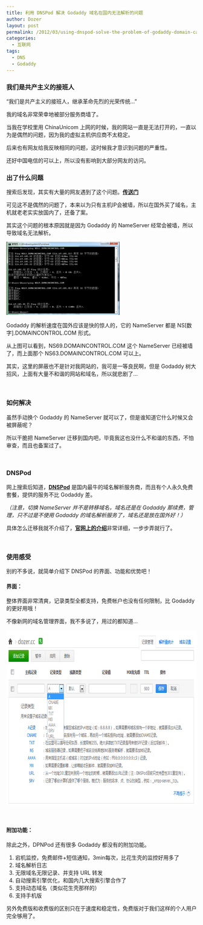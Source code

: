```yaml
---
title: 利用 DNSPod 解决 Godaddy 域名在国内无法解析的问题
author: Dozer
layout: post
permalink: /2012/03/using-dnspod-solve-the-problem-of-godaddy-domain-can-not-resolving-in-china/
categories:
  - 互联网
tags:
  - DNS
  - Godaddy
---
```


### <span id="i">我们是共产主义的接班人</span>

“我们是共产主义的接班人，继承革命先烈的光荣传统…”

我的域名非常荣幸地被部分服务商墙了。

当我在学校里用 ChinaUnicom 上网的时候，我的网站一直是无法打开的，一直以为是偶然的问题，因为我的虚拟主机供应商不太稳定。

后来也有网友给我反映相同的问题，这时候我才意识到问题的严重性。

还好中国电信的可以上，所以没有影响到大部分网友的访问。

<!--more-->

### <span id="i-2">出了什么问题</span>

搜索后发现，其实有大量的网友遇到了这个问题。<a href="http://www.google.com/search?q=godaddy+域名+无法解析" target="_blank"><strong>传送门</strong></a>

可见这不是偶然的问题了，本来以为只有主机IP会被墙，所以在国外买了域名，主机就老老实实放国内了，还备了案。

其实这个问题的根本原因就是因为 Godaddy 的 NameServer 经常会被墙，所以导致域名无法解析。

[<img class="alignnone size-medium wp-image-689" title="ping" alt="" src="/uploads/2012/03/ping-300x193.png" width="300" height="193" />][1]

Godaddy 的解析速度在国外应该是快的惊人的，它的 NameServer 都是 NS[数字].DOMAINCONTROL.COM 形式。

从上图可以看到，NS69.DOMAINCONTROL.COM 这个 NameServer 已经被墙了，而上面那个 NS63.DOMAINCONTROL.COM 可以上。

其实，这里的屏蔽也不是针对我网站的，我可是一等良民啊，但是 Godaddy 树大招风，上面有大量不和谐的网站和域名，所以就悲剧了…

&nbsp;

### <span id="i-3">如何解决</span>

虽然手动换个 Godaddy 的 NameServer 就可以了，但是谁知道它什么时候又会被屏蔽呢？

所以干脆把 NameServer 迁移到国内吧，毕竟我这也没什么不和谐的东西，不怕审查，而且也备案过了。

&nbsp;

### <span id="DNSPod">DNSPod</span>

网上搜索后知道，<a href="https://www.dnspod.cn/" target="_blank"><strong>DNSPod</strong></a> 是国内最牛的域名解析服务商，而且有个人永久免费套餐，提供的服务不比 Godaddy 差。

*（注意，切换 NameServer 并不是转移域名，域名还是在 Godaddy 那续费，管理，只不过是不使用 Godaddy 的域名解析服务了，域名还是放在国外好！）*

具体怎么迁移我就不介绍了，<a href="https://www.dnspod.cn/Support" target="_blank"><strong>官网上的介绍</strong></a>非常详细，一步步弄就行了。

&nbsp;

### <span id="i-4">使用感受</span>

别的不多说，就简单介绍下 DNSPod 的界面、功能和优势吧！

#### <span id="i-5">界面：</span>

整体界面非常清爽，记录类型全都支持，免费帐户也没有任何限制，比 Godaddy 的更好用哦！

不像新网的域名管理界面，我不多说了，用过的都知道…

[<img class="alignnone size-full wp-image-690" title="a" alt="" src="/uploads/2012/03/a.png" width="790" height="463" />][2]

&nbsp;

#### <span id="i-6">附加功能：</span>

除此之外，DPNPod 还有很多 Godaddy 都没有的附加功能。

1.  宕机监控，免费邮件+短信通知，3min每次，比花生壳的监控好用多了
2.  域名解析日志
3.  无限域名无限记录、并支持 URL 转发
4.  自动搜索引擎优化，和国内几大搜索引擎合作了
5.  支持动态域名（类似花生壳那样的）
6.  支持手机版

另外免费版和收费版的区别只在于速度和稳定性，免费版对于我们这样的个人用户完全够用了。

 [1]: /uploads/2012/03/ping.png
 [2]: /uploads/2012/03/a.png
